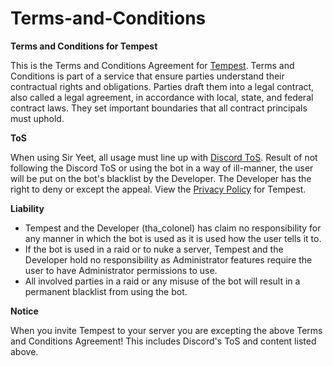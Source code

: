 # Terms-and-Conditions
**Terms and Conditions for Tempest**


This is the Terms and Conditions Agreement for [Tempest](https://discord.com/api/oauth2/authorize?client_id=944006750921687081&permissions=8&scope=bot%20applications.commands).
Terms and Conditions is part of a service that ensure parties understand their contractual rights and obligations. Parties draft them into a legal contract, also called a legal agreement, in accordance with local, state, and federal contract laws. They set important boundaries that all contract principals must uphold.

**ToS**

When using Sir Yeet, all usage must line up with [Discord ToS](https://discord.com/terms). Result of not following the Discord ToS or using the bot in a way of ill-manner, the user will be put on the bot's blacklist by the Developer. The Developer has the right to deny or except the appeal. View the [Privacy Policy](https://github.com/ColonelFPS/Sir-Yeet-s-Privacy-Policy/blob/main/README.md) for Tempest.

**Liability**

- Tempest and the Developer (tha_colonel) has claim no responsibility for any manner in which the bot is used as it is used how the user tells it to.
- If the bot is used in a raid or to nuke a server, Tempest and the Developer hold no responsibility as Administrator features require the user to have Administrator permissions to use.
- All involved parties in a raid or any misuse of the bot will result in a permanent blacklist from using the bot.

**Notice**

When you invite Tempest to your server you are excepting the above Terms and Conditions Agreement! This includes Discord's ToS and content listed above. 
